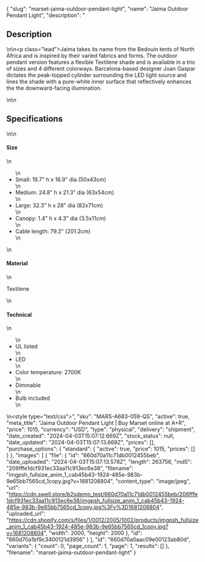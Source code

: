 {
  "slug": "marset-jaima-outdoor-pendant-light",
  "name": "Jaima Outdoor Pendant Light",
  "description": "<h2>Description</h2>\n<!-- split -->\n<p class=\"lead\">Jaima takes its name from the Bedouin tents of North Africa and is inspired by their varied fabrics and forms. The outdoor pendant version features a flexible Textilene shade and is available in a trio of sizes and 4 different colorways. Barcelona-based designer Joan Gaspar dictates the peak-topped cylinder surrounding the LED light source and lines the shade with a pure-white inner surface that reflectively enhances the the downward-facing illumination.</p>\n<!-- split -->\n<h2>Specifications</h2>\n<!-- split -->\n<h4>Size</h4>\n<ul>\n<li>Small: 19.7\" h x 16.9\" dia (50x43cm)</li>\n<li>Medium: 24.8\" h x 21.3\" dia (63x54cm)</li>\n<li>Large: 32.3\" h x 28\" dia (82x71cm)</li>\n<li>Canopy: 1.4\" h x 4.3\" dia (3.5x11cm)</li>\n<li>Cable length: 79.2\" (201.2cm)</li>\n</ul>\n<h4>Material</h4>\n<p>Textilene</p>\n<h4>Technical</h4>\n<ul>\n<li>UL listed</li>\n<li>LED</li>\n<li>Color temperature: 2700K</li>\n<li>Dimmable</li>\n<li>Bulb included</li>\n</ul>\n<style type=\"text/css\"><!--\ntd {border: 1px solid #ccc;}br {mso-data-placement:same-cell;}\n--></style>",
  "sku": "MARS-A683-059-QS",
  "active": true,
  "meta_title": "Jaima Outdoor Pendant Light | Buy Marset online at A+R",
  "price": 1015,
  "currency": "USD",
  "type": "physical",
  "delivery": "shipment",
  "date_created": "2024-04-03T15:07:12.669Z",
  "stock_status": null,
  "date_updated": "2024-04-03T15:07:13.669Z",
  "prices": [],
  "purchase_options": {
    "standard": {
      "active": true,
      "price": 1015,
      "prices": []
    }
  },
  "images": [
    {
      "file": {
        "id": "660d70a11c71db0012455beb",
        "date_uploaded": "2024-04-03T15:07:13.578Z",
        "length": 263756,
        "md5": "206fffe1dcf931ec33aa11c913ec6e38",
        "filename": "imgpsh_fullsize_anim_1_cab45b43-1924-485e-983b-9e65bb7565cd_1copy.jpg?v=1681208804",
        "content_type": "image/jpeg",
        "url": "https://cdn.swell.store/b2sdemo_test/660d70a11c71db0012455beb/206fffe1dcf931ec33aa11c913ec6e38/imgpsh_fullsize_anim_1_cab45b43-1924-485e-983b-9e65bb7565cd_1copy.jpg%3Fv%3D1681208804",
        "uploaded_url": "https://cdn.shopify.com/s/files/1/0012/2005/1002/products/imgpsh_fullsize_anim_1_cab45b43-1924-485e-983b-9e65bb7565cd_1copy.jpg?v=1681208804",
        "width": 2000,
        "height": 2000
      },
      "id": "660d70a1bf9c3400121d3956"
    }
  ],
  "id": "660d70a0aac09e00123ab80d",
  "variants": {
    "count": 0,
    "page_count": 1,
    "page": 1,
    "results": []
  },
  "filename": "marset-jaima-outdoor-pendant-light"
}